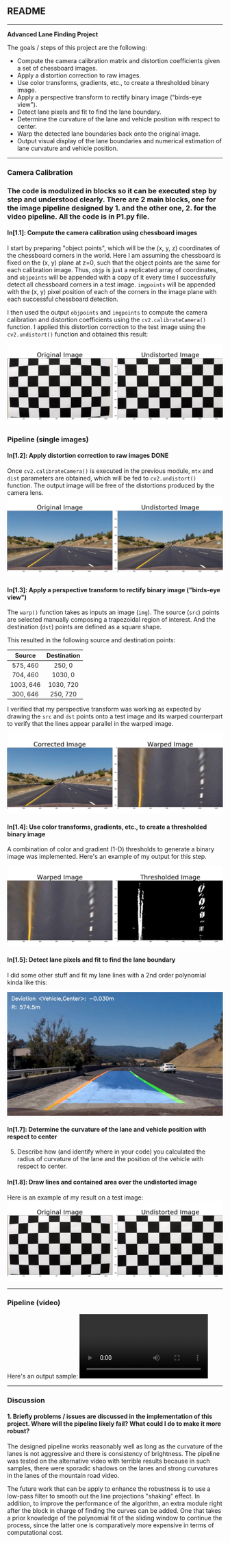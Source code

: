 ## README

---

**Advanced Lane Finding Project**

The goals / steps of this project are the following:

* Compute the camera calibration matrix and distortion coefficients given a set of chessboard images.
* Apply a distortion correction to raw images.
* Use color transforms, gradients, etc., to create a thresholded binary image.
* Apply a perspective transform to rectify binary image ("birds-eye view").
* Detect lane pixels and fit to find the lane boundary.
* Determine the curvature of the lane and vehicle position with respect to center.
* Warp the detected lane boundaries back onto the original image.
* Output visual display of the lane boundaries and numerical estimation of lane curvature and vehicle position.

[//]: # (Image References)

[image1]: ./output/Figure_0.png "Undistorted"
[image2]: ./output/Figure_1.png "Road Transformed"
[image3]: ./output/Figure_2.png "Warp Example"
[image4]: ./output/Figure_3.png "Binary Example"
[image5]: ./output/Figure_6.png "Fit Visual"
[image6]: ./output/Figure_0.png "Output"
[video1]: ./project_video.mp4 "Video"

---

### Camera Calibration

### The code is modulized in blocks so it can be executed step by step and understood clearly. There are 2 main blocks, one for the image pipeline designed by 1. and the other one, 2. for the video pipeline. All the code is in P1.py file.

#### In[1.1]: Compute the camera calibration using chessboard images

I start by preparing "object points", which will be the (x, y, z) coordinates of the chessboard corners in the world. Here I am assuming the chessboard is fixed on the (x, y) plane at z=0, such that the object points are the same for each calibration image.  Thus, `objp` is just a replicated array of coordinates, and `objpoints` will be appended with a copy of it every time I successfully detect all chessboard corners in a test image.  `imgpoints` will be appended with the (x, y) pixel position of each of the corners in the image plane with each successful chessboard detection.  

I then used the output `objpoints` and `imgpoints` to compute the camera calibration and distortion coefficients using the `cv2.calibrateCamera()` function.  I applied this distortion correction to the test image using the `cv2.undistort()` function and obtained this result: 

![alt text][image1]

### Pipeline (single images)

#### In[1.2]: Apply distortion correction to raw images DONE

Once `cv2.calibrateCamera()` is executed in the previous module, `mtx` and `dist` parameters are obtained, which will be fed to `cv2.undistort()` function. The output image will be free of the distortions produced by the camera lens.
![alt text][image2]

#### In[1.3]: Apply a perspective transform to rectify binary image ("birds-eye view")

The `warp()` function takes as inputs an image (`img`). The source (`src`) points are selected manually composing a trapezoidal region of interest. And the destination (`dst`) points are defined as a square shape.

This resulted in the following source and destination points:

| Source        | Destination   | 
|:-------------:|:-------------:| 
| 575, 460      | 250, 0        | 
| 704, 460      | 1030, 0      |
| 1003, 646     | 1030, 720      |
| 300, 646      | 250, 720        |

I verified that my perspective transform was working as expected by drawing the `src` and `dst` points onto a test image and its warped counterpart to verify that the lines appear parallel in the warped image.

![alt text][image3]

#### In[1.4]: Use color transforms, gradients, etc., to create a thresholded binary image

A combination of color and gradient (1-D) thresholds to generate a binary image was implemented.  Here's an example of my output for this step.

![alt text][image4]

#### In[1.5]: Detect lane pixels and fit to find the lane boundary

I did some other stuff and fit my lane lines with a 2nd order polynomial kinda like this:

![alt text][image5]

#### In[1.7]: Determine the curvature of the lane and vehicle position with respect to center



5. Describe how (and identify where in your code) you calculated the radius of curvature of the lane and the position of the vehicle with respect to center.


#### In[1.8]: Draw lines and contained area over the undistorted image
Here is an example of my result on a test image:
![alt text][image6]

---

### Pipeline (video)

Here's an output sample:
![alt text][video1]

---

### Discussion

#### 1. Briefly problems / issues are discussed in the implementation of this project.  Where will the pipeline likely fail?  What could I do to make it more robust?

The designed pipeline works reasonably well as long as the curvature of the lanes is not aggressive and there is consistency of brightness. The pipeline was tested on the alternative video with terrible results because in such samples, there were sporadic shadows on the lanes and strong curvatures in the lanes of the mountain road video.

The future work that can be apply to enhance the robustness is to use a low-pass filter to smooth out the line projections "shaking" effect. In addition, to improve the performance of the algorithm, an extra module right after the block in charge of finding the curves can be added. One that takes a prior knowledge of the polynomial fit of the sliding window to continue the process, since the latter one is comparatively more expensive in terms of computational cost.
